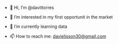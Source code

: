 - 👋 Hi, I’m @davittorres

- 👀 I’m interested in my  first opportunit in the market 

- 🌱 I’m currently learning data 

- 📫 How to reach me: davielisson30@gmail.com

